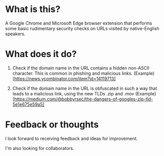 # What is this?

A Google Chrome and Microsoft Edge browser extension that performs some basic rudimentary security checks on URLs visited by native-English speakers.

# What does it do?

1. Check if the domain name in the URL contains a hidden non-ASCII character. This is common in phishing and malicious links. (Example)[https://news.ycombinator.com/item?id=14119713]

2. Check if the domain name in the URL is obfuscated in such a way that leads to a malicious link, using the new TLDs .zip and .mov (Example)[https://medium.com/@bobbyrsec/the-dangers-of-googles-zip-tld-5e1e675e59a5]

# Feedback or thoughts

I look forward to receiving feedback and ideas for improvement.

I'm also looking for collaborators. 
